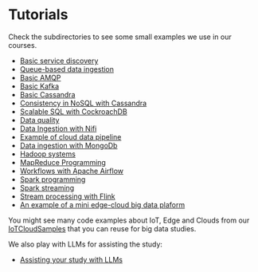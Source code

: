 # Tutorials

Check the subdirectories to see some small examples we use in our courses.
- [Basic service discovery](servicediscovery/)
- [Queue-based data ingestion](queuebaseddataingestion/)
- [Basic AMQP](amqp/)
- [Basic Kafka](basickafka/)
- [Basic Cassandra](basiccassandra/)
- [Consistency in NoSQL with Cassandra](consistency/)          
- [Scalable SQL with CockroachDB](newsqldb/)  
- [Data quality](dataquality/)
- [Data Ingestion with Nifi](nifi/)                         
- [Example of cloud data pipeline](cloud-data-pipeline/)
- [Data ingestion with MongoDb](data-ingestion-mongodb/)          
- [Hadoop systems](hadoop/)
- [MapReduce Programming](mapreduce/)  
- [Workflows with Apache Airflow](airflow/)
- [Spark programming](spark/)
- [Spark streaming](spark-streaming/) 
- [Stream processing with Flink](streamingwithflink/)
- [An example of a mini edge-cloud big data plaform](netopanalytics/)

You might see many code examples about IoT, Edge and Clouds from our [IoTCloudSamples](https://github.com/rdsea/IoTCloudSamples/) that you can reuse for big data studies.

We also play with LLMs for assisting the study:
- [Assisting your study with LLMs](llmbdp/)
